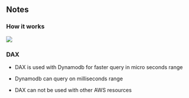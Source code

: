 ##  Notes
### How it works

![](https://github.com/nanofaroque/nerd-read/blob/master/aws_solution_architect_prep/notes/inmem_caching/Screen%20Shot%202019-09-22%20at%205.06.25%20PM.png)
### DAX

* DAX is used with Dynamodb for faster query in micro seconds range

* Dynamodb can query on milliseconds range

* DAX can not be used with other AWS resources
